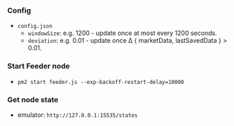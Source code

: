 
### Config

*  `config.json`
	*  `windowSize`: e.g. 1200 - update once at most every 1200 seconds.
	*  `deviation`: e.g. 0.01 - update once Δ { marketData, lastSavedData } > 0.01.
    

### Start Feeder node

*  `pm2 start feeder.js --exp-backoff-restart-delay=10000`

### Get node state

* emulator: `http://127.0.0.1:15535/states`
